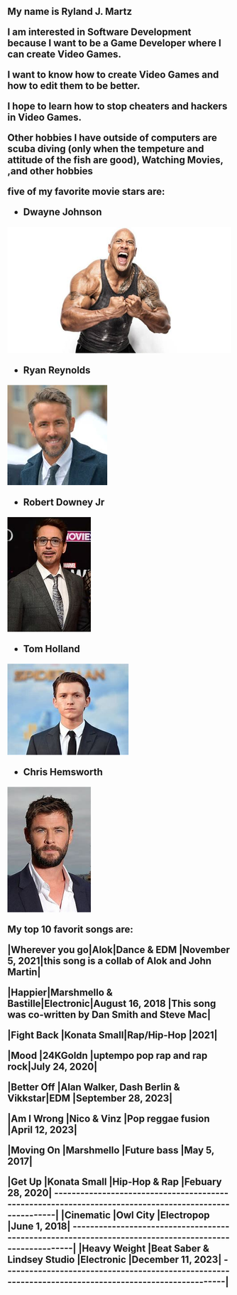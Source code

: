 <h2>
My name is Ryland J. Martz


I am interested in Software Development because I want to be a Game Developer
where I can create Video Games.


I want to know how to create Video Games and how to edit them to be
better.


I hope to learn how to stop cheaters and hackers
in Video Games.


Other hobbies I have outside of computers are scuba diving (only when the tempeture and attitude of the fish are good),
Watching Movies, ,and other hobbies


five of my favorite movie stars are: 

 * Dwayne Johnson


![The Rock](/the_rock.jpg)


 * Ryan Reynolds


![Ryan Reynolds](/Ryan_Reynolds.jpg)


 * Robert Downey Jr

![Robert Downey Jr](/Robert_Downey_JR.jpg)

 * Tom Holland

![Tom Holland](/Tom_Holland.jpg)

 * Chris Hemsworth


![Chris Hemsworth](/Chris_Hemsworth.jpg)



My top 10 favorit songs are:

|Wherever you go|Alok|Dance & EDM  |November 5, 2021|this song is a collab of Alok and John Martin| 

|Happier|Marshmello & Bastille|Electronic|August 16, 2018 |This song was co-written by Dan Smith and Steve Mac|

|Fight Back |Konata Small|Rap/Hip-Hop  |2021|

|Mood           |24KGoldn                           |uptempo pop rap and rap rock|July 24, 2020|

|Better Off     |Alan Walker, Dash Berlin & Vikkstar|EDM                         |September 28, 2023|

|Am I Wrong     |Nico & Vinz                        |Pop reggae fusion           |April 12, 2023|

|Moving On      |Marshmello                         |Future bass                 |May 5, 2017|

|Get Up         |Konata Small                       |Hip-Hop & Rap               |Febuary 28, 2020|
------------------------------------------------------------------------------------------------------|
|Cinematic      |Owl City                           |Electropop                  |June 1, 2018|
------------------------------------------------------------------------------------------------------|
|Heavy Weight   |Beat Saber & Lindsey Studio        |Electronic                  |December 11, 2023|
------------------------------------------------------------------------------------------------------|




 > 
